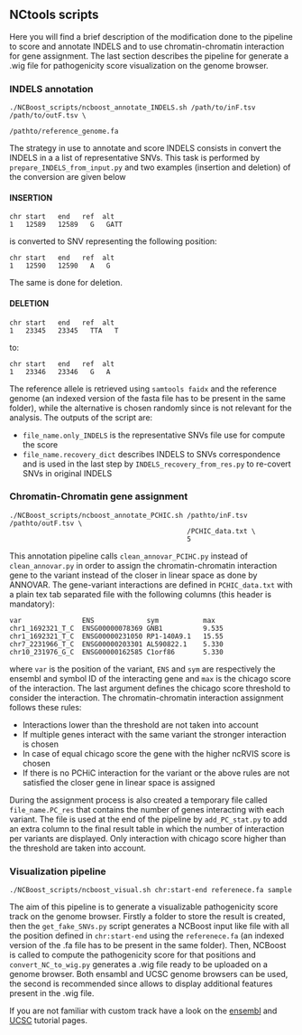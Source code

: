 ## NCtools scripts

Here you will find a brief description of the modification done to the pipeline to score and annotate INDELS and to use chromatin-chromatin interaction for gene assignment.
The last section describes the pipeline for generate a .wig file for pathogenicity score visualization on the genome browser.

### INDELS annotation

```
./NCBoost_scripts/ncboost_annotate_INDELS.sh /path/to/inF.tsv /path/to/outF.tsv \
                                             /pathto/reference_genome.fa
```

The strategy in use to annotate and score INDELS consists in convert the INDELS in a a list of representative SNVs.
This task is performed by `prepare_INDELS_from_input.py` and two examples (insertion and deletion) of the conversion are given below

#### INSERTION
```
chr start   end   ref  alt
1   12589   12589   G   GATT
```
is converted to SNV representing the following position:
```
chr start   end   ref  alt
1   12590   12590   A   G
```
The same is done for deletion.

#### DELETION
```
chr start   end   ref  alt
1   23345   23345   TTA   T
```
to:
```
chr start   end   ref  alt
1   23346   23346   G   A
```
The reference allele is retrieved using `samtools faidx` and the reference genome (an indexed version of the fasta file has to be present in the same folder), while the alternative is chosen randomly since is not relevant for the analysis.
The outputs of the script are:
+ `file_name.only_INDELS` is the representative SNVs file use for compute the score
+ `file_name.recovery_dict` describes INDELS to SNVs correspondence and is used in the last step by `INDELS_recovery_from_res.py` to re-covert SNVs in original INDELS


### Chromatin-Chromatin gene assignment

```
./NCBoost_scripts/ncboost_annotate_PCHIC.sh /pathto/inF.tsv /pathto/outF.tsv \
                                            /PCHIC_data.txt \
                                            5
```

This annotation pipeline calls `clean_annovar_PCIHC.py` instead of `clean_annovar.py` in order to assign the chromatin-chromatin interaction gene to the variant instead of the closer in linear space as done by ANNOVAR.
The gene-variant interactions are defined in `PCHIC_data.txt` with a plain tex tab separated file with the following columns (this header is mandatory):

```
var               ENS             sym           max
chr1_1692321_T_C  ENSG00000078369 GNB1          9.535
chr1_1692321_T_C  ENSG00000231050 RP1-140A9.1   15.55
chr7_2231966_T_C  ENSG00000203301 AL590822.1    5.330
chr10_231976_G_C  ENSG00000162585 C1orf86       5.330
```

where `var` is the position of the variant, `ENS` and `sym` are respectively the ensembl and symbol ID of the interacting gene and `max` is the chicago score of the interaction.
The last argument defines the chicago score threshold to consider the interaction.
The chromatin-chromatin interaction assignment follows these rules:
+ Interactions lower than the threshold are not taken into account
+ If multiple genes interact with the same variant the stronger interaction is chosen
+ In case of equal chicago score the gene with the higher ncRVIS score is chosen
+ If there is no PCHiC interaction for the variant or the above rules are not satisfied the closer gene in linear space is assigned

During the assignment process is also created a temporary file called `file_name.PC_res` that contains the number of genes interacting with each variant.
The file is used at the end of the pipeline by `add_PC_stat.py` to add an extra column to the final result table in which the number of interaction per variants are displayed. Only interaction with chicago score higher than the threshold are taken into account.


### Visualization pipeline

```
./NCBoost_scripts/ncboost_visual.sh chr:start-end referenece.fa sample
```

The aim of this pipeline is to generate a visualizable pathogenicity score track on the genome browser.
Firstly a folder to store the result is created, then the `get_fake_SNVs.py` script generates a NCBoost input like file with all the position defined in `chr:start-end` using the `referenece.fa` (an indexed version of the .fa file has to be present in the same folder).
Then, NCBoost is called to compute the pathogenicity score for that positions and `convert_NC_to_wig.py` generates a .wig file ready to be uploaded on a genome browser.
Both ensambl and UCSC genome browsers can be used, the second is recommended since allows to display additional features present in the .wig file.

If you are not familiar with custom track have a look on the [ensembl](https://www.ensembl.org/info/website/upload/index.html) and [UCSC](https://genome.ucsc.edu/goldenPath/help/customTrack.html) tutorial pages.
